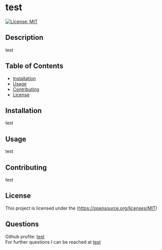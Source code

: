 # test
[![License: MIT](https://img.shields.io/badge/License-MIT-yellow.svg)](https://opensource.org/licenses/MIT)
## Description  
test
  

## Table of Contents

- [Installation](#installation)
- [Usage](#usage)
- [Contributing](#contributing)
- [License](#license)

## Installation

test

## Usage

test

## Contributing

test

## License


This project is licensed under the (https://opensource.org/licenses/MIT)

## Questions

Github profile: [test](https://github.com/test)<br>
For further questions I can be reached at [test](mailto:test)
